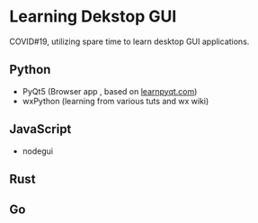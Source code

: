 # Learning Dekstop GUI 

COVID#19, utilizing spare time to learn desktop GUI applications.

## Python
- PyQt5 (Browser app , based on [learnpyqt.com](https://github.com/learnpyqt/15-minute-apps/blob/master/browser_tabbed/browser_tabbed.py))
- wxPython (learning from various tuts and wx wiki)

## JavaScript
- nodegui

## Rust

## Go

